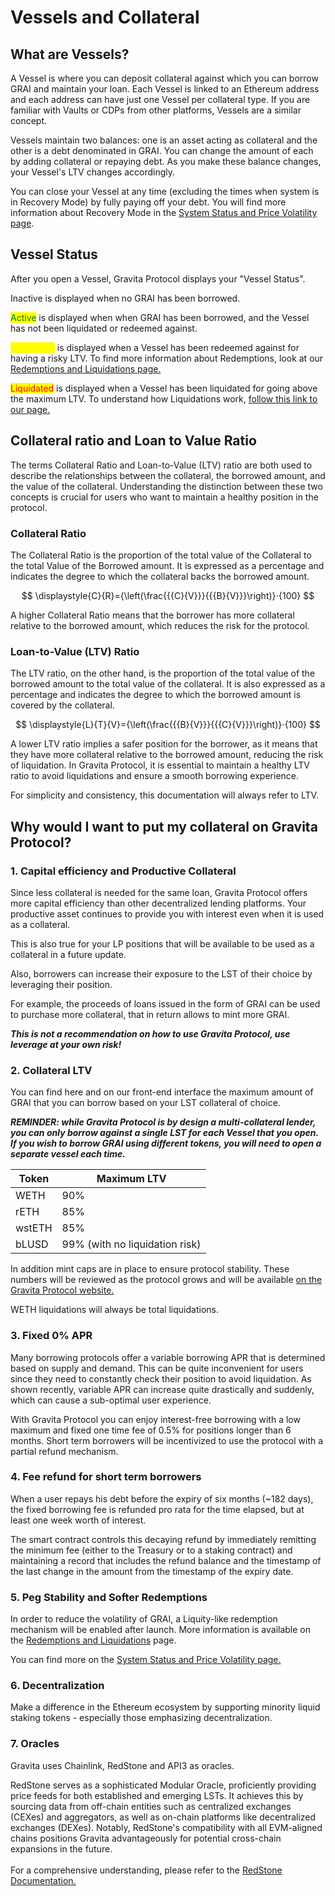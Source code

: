 # Vessels and Collateral

## What are Vessels?

A Vessel is where you can deposit collateral against which you can borrow GRAI and maintain your loan. Each Vessel is linked to an Ethereum address and each address can have just one Vessel per collateral type. If you are familiar with Vaults or CDPs from other platforms, Vessels are a similar concept.

Vessels maintain two balances: one is an asset acting as collateral and the other is a debt denominated in GRAI. You can change the amount of each by adding collateral or repaying debt. As you make these balance changes, your Vessel's LTV changes accordingly.

You can close your Vessel at any time (excluding the times when system is in Recovery Mode) by fully paying off your debt. You will find more information about Recovery Mode in the [System Status and Price Volatility page](system-status-and-price-volatility.md).

## Vessel Status

After you open a Vessel, Gravita Protocol displays your "Vessel Status".&#x20;

Inactive is displayed when no GRAI has been borrowed.

<mark style="color:green;">Active</mark> is displayed when when GRAI has been borrowed, and the Vessel has not been liquidated or redeemed against.

<mark style="color:yellow;">Redeemed</mark> is  displayed when a Vessel has been redeemed against for having a risky LTV. To find more information about Redemptions, look at our [Redemptions and Liquidations page.](redemptions-and-liquidations.md)

<mark style="color:red;">Liquidated</mark> is displayed when a Vessel has been liquidated for going above the maximum LTV. To understand how Liquidations work, [follow this link to our page.](redemptions-and-liquidations.md)

## Collateral ratio and Loan to Value Ratio

The terms Collateral Ratio and Loan-to-Value (LTV) ratio are both used to describe the relationships between the collateral, the borrowed amount, and the value of the collateral. Understanding the distinction between these two concepts is crucial for users who want to maintain a healthy position in the protocol.

### Collateral Ratio

The Collateral Ratio is the proportion of the total value of the Collateral to the total Value of the Borrowed amount. It is expressed as a percentage and indicates the degree to which the collateral backs the borrowed amount.

$$
\displaystyle{C}{R}={\left(\frac{{{C}{V}}}{{{B}{V}}}\right)}⋅{100}
$$

A higher Collateral Ratio means that the borrower has more collateral relative to the borrowed amount, which reduces the risk for the protocol.&#x20;

### Loan-to-Value (LTV) Ratio

The LTV ratio, on the other hand, is the proportion of the total value of the borrowed amount to the total value of the collateral. It is also expressed as a percentage and indicates the degree to which the borrowed amount is covered by the collateral.

$$
\displaystyle{L}{T}{V}={\left(\frac{{{B}{V}}}{{{C}{V}}}\right)}⋅{100}
$$

A lower LTV ratio implies a safer position for the borrower, as it means that they have more collateral relative to the borrowed amount, reducing the risk of liquidation. In Gravita Protocol, it is essential to maintain a healthy LTV ratio to avoid liquidations and ensure a smooth borrowing experience.

For simplicity and consistency, this documentation will always refer to LTV.

## Why would I want to put my collateral on Gravita Protocol?

### 1. Capital efficiency and Productive Collateral

Since less collateral is needed for the same loan, Gravita Protocol offers more capital efficiency than other decentralized lending platforms. Your productive asset continues to provide you with interest even when it is used as a collateral.&#x20;

This is also true for your LP positions that will be available to be used as a collateral in a future update.

Also, borrowers can increase their exposure to the LST of their choice by leveraging their position.

For example, the proceeds of loans issued in the form of GRAI can be used to purchase more collateral, that in return allows to mint more GRAI.

_**This is not a recommendation on how to use Gravita Protocol, use leverage at your own risk!**_

### 2. Collateral LTV

You can find here and on our front-end interface the maximum amount of GRAI that you can borrow based on your LST collateral of choice.

_**REMINDER: while Gravita Protocol is by design a multi-collateral lender, you can only borrow against a single LST for each Vessel that you open. If you wish to borrow GRAI using different tokens, you will need to open a separate vessel each time.**_

| Token  | Maximum LTV                    |
| ------ | ------------------------------ |
| WETH   | 90%                            |
| rETH   | 85%                            |
| wstETH | 85%                            |
| bLUSD  | 99% (with no liquidation risk) |

In addition mint caps are in place to ensure protocol stability. These numbers will be reviewed as the protocol grows and will be available [on the Gravita Protocol website.](https://www.gravitaprotocol.com/)

WETH liquidations will always be total liquidations.&#x20;

### 3. Fixed 0% APR

Many borrowing protocols offer a variable borrowing APR that is determined based on supply and demand. This can be quite inconvenient for users since they need to constantly check their position to avoid liquidation. As shown recently, variable APR can increase quite drastically and suddenly, which can cause a sub-optimal user experience.

With Gravita Protocol you can enjoy interest-free borrowing with a low maximum and fixed one time fee of 0.5% for positions longer than 6 months. Short term borrowers will be incentivized to use the protocol with a partial refund mechanism.

### 4. Fee refund for short term borrowers

When a user repays his debt before the expiry of six months (\~182 days), the fixed borrowing fee is refunded pro rata for the time elapsed, but at least one week worth of interest.

The smart contract controls this decaying refund by immediately remitting the minimum fee (either to the Treasury or to a staking contract) and maintaining a record that includes the refund balance and the timestamp of the last change in the amount from the timestamp of the expiry date.

### 5. Peg Stability and Softer Redemptions

In order to reduce the volatility of GRAI, a Liquity-like redemption mechanism will be enabled after launch. More information is available on the [Redemptions and Liquidations](redemptions-and-liquidations.md) page.

You can find more on the [System Status and Price Volatility page.](system-status-and-price-volatility.md)

### 6. Decentralization

Make a difference in the Ethereum ecosystem by supporting minority liquid staking tokens - especially those emphasizing decentralization.

### 7. Oracles

Gravita uses Chainlink, RedStone and API3 as oracles.&#x20;

RedStone serves as a sophisticated Modular Oracle, proficiently providing price feeds for both established and emerging LSTs. It achieves this by sourcing data from off-chain entities such as centralized exchanges (CEXes) and aggregators, as well as on-chain platforms like decentralized exchanges (DEXes). Notably, RedStone's compatibility with all EVM-aligned chains positions Gravita advantageously for potential cross-chain expansions in the future. \
\
For a comprehensive understanding, please refer to the [RedStone Documentation.](https://docs.redstone.finance/)
